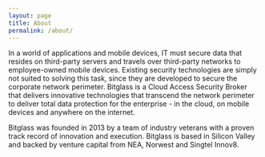 ```yaml
---
layout: page
title: About
permalink: /about/
---
```

In a world of applications and mobile devices, IT must secure data that resides on third-party servers and travels over third-party networks to employee-owned mobile devices. Existing security technologies are simply not suited to solving this task, since they are developed to secure the corporate network perimeter. Bitglass is a Cloud Access Security Broker that delivers innovative technologies that transcend the network perimeter to deliver total data protection for the enterprise - in the cloud, on mobile devices and anywhere on the internet.

Bitglass was founded in 2013 by a team of industry veterans with a proven track record of innovation and execution. Bitglass is based in Silicon Valley and backed by venture capital from NEA, Norwest and Singtel Innov8.
